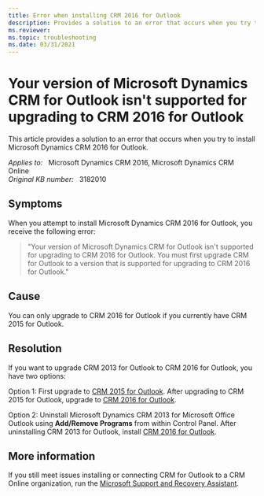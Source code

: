 ```yaml
---
title: Error when installing CRM 2016 for Outlook
description: Provides a solution to an error that occurs when you try to install Microsoft Dynamics CRM 2016 for Outlook.
ms.reviewer: 
ms.topic: troubleshooting
ms.date: 03/31/2021
---
```

# Your version of Microsoft Dynamics CRM for Outlook isn't supported for upgrading to CRM 2016 for Outlook

This article provides a solution to an error that occurs when you try to install Microsoft Dynamics CRM 2016 for Outlook.

_Applies to:_ &nbsp; Microsoft Dynamics CRM 2016, Microsoft  Dynamics CRM Online  
_Original KB number:_ &nbsp; 3182010

## Symptoms

When you attempt to install Microsoft Dynamics CRM 2016 for Outlook, you receive the following error:

> "Your version of Microsoft Dynamics CRM for Outlook isn't supported for upgrading to CRM 2016 for Outlook. You must first upgrade CRM for Outlook to a version that is supported for upgrading to CRM 2016 for Outlook."

## Cause

You can only upgrade to CRM 2016 for Outlook if you currently have CRM 2015 for Outlook.

## Resolution

If you want to upgrade CRM 2013 for Outlook to CRM 2016 for Outlook, you have two options:

Option 1: First upgrade to [CRM 2015 for Outlook](https://www.microsoft.com/download/details.aspx?id=45015). After upgrading to CRM 2015 for Outlook, upgrade to [CRM 2016 for Outlook](https://www.microsoft.com/download/details.aspx?id=50370).

Option 2: Uninstall Microsoft Dynamics CRM 2013 for Microsoft Office Outlook using **Add/Remove Programs** from within Control Panel. After uninstalling CRM 2013 for Outlook, install [CRM 2016 for Outlook](https://www.microsoft.com/download/details.aspx?id=50370).

## More information

If you still meet issues installing or connecting CRM for Outlook to a CRM Online organization, run the [Microsoft Support and Recovery Assistant](/outlook/troubleshoot/performance/how-to-scan-outlook-by-using-microsoft-support-and-recovery-assistant).
